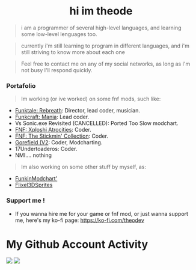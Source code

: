 <h1 align="center"> hi im theode </h1>

> i am a programmer of several high-level languages, and learning some low-level lenguages too.

>  currently i'm still learning to program in different languages, and i'm still striving to know more about each one

> Feel free to contact me on any of my social networks, as long as I'm not busy I'll respond quickly.

### Portafolio
> Im working (or ive worked) on some fnf mods, such like:
- [Funktale: Rebreath](https://x.com/PapuTeamXD): Director, lead coder, musician.
- [Funkcraft: Mania](https://x.com/FunkCraftMania): Lead coder.
- Vs Sonic.exe Revisited (CANCELLED): Ported Too Slow modchart.
- [FNF: Xploshi Atrocities](https://x.com/Funkin_Xploshi): Coder.
- [FNF: The Stickmin' Collection](https://x.com/StickminCoolMod): Coder.
- [Gorefield (V2](https://x.com/GorefieldMod): Coder, Modcharting.
- 17Undertoaderos: Coder.
- NMI.... nothing

> Im also working on some other stuff by myself, as:
- [FunkinModchart'](https://lib.haxe.org/p/funkin-modchart/)
- [Flixel3DSprites](https://github.com/TheoDevelops/Flixel-3DSprites)

### Support me !
- If you wanna hire me for your game or fnf mod, or just wanna support me, here's my ko-fi page: https://ko-fi.com/theodev

# My Github Account Activity
  
![](https://github-readme-stats.vercel.app/api?username=TheoDevelops&show_icons=true&theme=nord)
![](https://github-readme-stats.vercel.app/api/top-langs/?username=TheoDevelops&layout=compact&show_icons=true&theme=nord)
